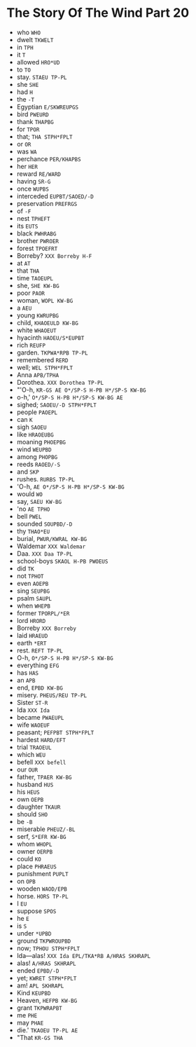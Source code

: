 # The Story Of The Wind Part 20

* who `WHO`
* dwelt `TKWELT`
* in `TPH`
* it `T`
* allowed `HRO*UD`
* to `TO`
* stay. `STAEU TP-PL`
* she `SHE`
* had `H`
* the `-T`
* Egyptian `E/SKWREUPGS`
* bird `PWEURD`
* thank `THAPBG`
* for `TPOR`
* that; `THA STPH*FPLT`
* or `OR`
* was `WA`
* perchance `PER/KHAPBS`
* her `HER`
* reward `RE/WARD`
* having `SR-G`
* once `WUPBS`
* interceded `EUPBT/SAOED/-D`
* preservation `PREFRGS`
* of `-F`
* nest `TPHEFT`
* its `EUTS`
* black `PWHRABG`
* brother `PWROER`
* forest `TPOEFRT`
* Borreby? `XXX Borreby H-F`
* at `AT`
* that `THA`
* time `TAOEUPL`
* she, `SHE KW-BG`
* poor `PAOR`
* woman, `WOPL KW-BG`
* a `AEU`
* young `KWRUPBG`
* child, `KHAOEULD KW-BG`
* white `WHAOEUT`
* hyacinth `HAOEU/S*EUPBT`
* rich `REUFP`
* garden. `TKPWA*RPB TP-PL`
* remembered `RERD`
* well; `WEL STPH*FPLT`
* Anna `APB/TPHA`
* Dorothea. `XXX Dorothea TP-PL`
* "'O-h, `KR-GS AE O*/SP-S H-PB H*/SP-S KW-BG`
* o-h,' `O*/SP-S H-PB H*/SP-S KW-BG AE`
* sighed; `SAOEU/-D STPH*FPLT`
* people `PAOEPL`
* can `K`
* sigh `SAOEU`
* like `HRAOEUBG`
* moaning `PHOEPBG`
* wind `WEUPBD`
* among `PHOPBG`
* reeds `RAOED/-S`
* and `SKP`
* rushes. `RURBS TP-PL`
* 'O-h, `AE O*/SP-S H-PB H*/SP-S KW-BG`
* would `WO`
* say, `SAEU KW-BG`
* 'no `AE TPHO`
* bell `PWEL`
* sounded `SOUPBD/-D`
* thy `THAO*EU`
* burial, `PWUR/KWRAL KW-BG`
* Waldemar `XXX Waldemar`
* Daa. `XXX Daa TP-PL`
* school-boys `SKAOL H-PB PWOEUS`
* did `TK`
* not `TPHOT`
* even `AOEPB`
* sing `SEUPBG`
* psalm `SAUPL`
* when `WHEPB`
* former `TPORPL/*ER`
* lord `HRORD`
* Borreby `XXX Borreby`
* laid `HRAEUD`
* earth `*ERT`
* rest. `REFT TP-PL`
* O-h, `O*/SP-S H-PB H*/SP-S KW-BG`
* everything `EFG`
* has `HAS`
* an `APB`
* end, `EPBD KW-BG`
* misery. `PHEUS/REU TP-PL`
* Sister `ST-R`
* Ida `XXX Ida`
* became `PWAEUPL`
* wife `WAOEUF`
* peasant; `PEFPBT STPH*FPLT`
* hardest `HARD/EFT`
* trial `TRAOEUL`
* which `WEU`
* befell `XXX befell`
* our `OUR`
* father, `TPAER KW-BG`
* husband `HUS`
* his `HEUS`
* own `OEPB`
* daughter `TKAUR`
* should `SHO`
* be `-B`
* miserable `PHEUZ/-BL`
* serf, `S*EFR KW-BG`
* whom `WHOPL`
* owner `OERPB`
* could `KO`
* place `PHRAEUS`
* punishment `PUPLT`
* on `OPB`
* wooden `WAOD/EPB`
* horse. `HORS TP-PL`
* I `EU`
* suppose `SPOS`
* he `E`
* is `S`
* under `*UPBD`
* ground `TKPWROUPBD`
* now; `TPHOU STPH*FPLT`
* Ida—alas! `XXX Ida EPL/TKA*RB A/HRAS SKHRAPL`
* alas! `A/HRAS SKHRAPL`
* ended `EPBD/-D`
* yet; `KWRET STPH*FPLT`
* am! `APL SKHRAPL`
* Kind `KEUPBD`
* Heaven, `HEFPB KW-BG`
* grant `TKPWRAPBT`
* me `PHE`
* may `PHAE`
* die.' `TKAOEU TP-PL AE`
* "That `KR-GS THA`
